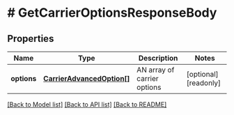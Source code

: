 # # GetCarrierOptionsResponseBody

## Properties

Name | Type | Description | Notes
------------ | ------------- | ------------- | -------------
**options** | [**CarrierAdvancedOption[]**](CarrierAdvancedOption.md) | AN array of carrier options | [optional] [readonly] 

[[Back to Model list]](../../README.md#documentation-for-models) [[Back to API list]](../../README.md#documentation-for-api-endpoints) [[Back to README]](../../README.md)


